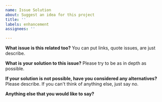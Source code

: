```yaml
---
name: Issue Solution
about: Suggest an idea for this project
title: ''
labels: enhancement
assignees: ''

---
```


**What issue is this related too?**
You can put links, quote issues, are just describe.

**What is your solution to this issue?**
Please try to be as in depth as possible.

**If your solution is not possible, have you considered any alternatives?**
Please describe. If you can't think of anything else, just say no.

**Anything else that you would like to say?**
